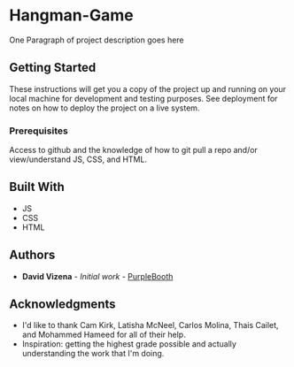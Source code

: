 # Hangman-Game

One Paragraph of project description goes here

## Getting Started

These instructions will get you a copy of the project up and running on your local machine for development and testing purposes. See deployment for notes on how to deploy the project on a live system.

### Prerequisites

Access to github and the knowledge of how to git pull a repo and/or view/understand JS, CSS, and HTML.

## Built With

* JS
* CSS
* HTML

## Authors

* **David Vizena** - *Initial work* - [PurpleBooth](https://github.com/vizena2005)

## Acknowledgments

* I'd like to thank Cam Kirk, Latisha McNeel, Carlos Molina, Thais Cailet, and Mohammed Hameed for all of their help.
* Inspiration: getting the highest grade possible and actually understanding the work that I'm doing.

